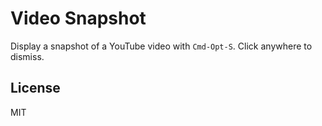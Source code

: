 # Video Snapshot

Display a snapshot of a YouTube video with `Cmd-Opt-S`. Click anywhere to dismiss.

## License

MIT
